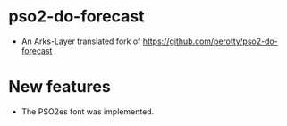 pso2-do-forecast
================

- An Arks-Layer translated fork of https://github.com/perotty/pso2-do-forecast

# New features
- The PSO2es font was implemented.
